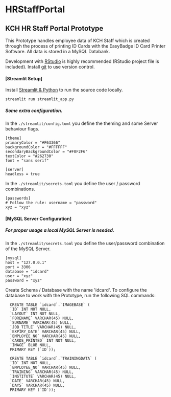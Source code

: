 # HRStaffPortal
## KCH HR Staff Portal Prototype

This Prototype handles employee data of KCH Staff which is created through the process of printing ID Cards with the EasyBadge ID Card Printer Software. All data is stored in a MySQL Databank.

Development with [RStudio](https://www.rstudio.com/products/rstudio/download/#download) is highly recommended (RStudio project file is included). Install [git](https://git-scm.com/download/win) to use version control.

#### [Streamlit Setup]

Install [Streamlit & Python](https://docs.streamlit.io/library/get-started/installation) to run the source code locally.

```
streamlit run streamlit_app.py
```

##### Some extra configuration.

In the `./streamlit/config.toml` you define the theming and some Server behaviour flags.

```
[theme]
primaryColor = "#F63366"
backgroundColor = "#FFFFFF"
secondaryBackgroundColor = "#F0F2F6"
textColor = "#262730"
font = "sans serif"

[server]
headless = true
```

In the `./streamlit/secrets.toml` you define the user / password combinations.

```
[passwords]
# Follow the rule: username = "password"
xyz = "xyz"

```

#### [MySQL Server Configuration]
##### For proper usage a local MySQL Server is needed.

In the `./streamlit/secrets.toml` you define the user/password combination of the MySQL Server.

```
[mysql]
host = "127.0.0.1"
port = 3306
database = "idcard"
user = "xyz"
password = "xyz"
```

Create Schema / Database with the name 'idcard'. To configure the database to work with the Prototype, run the following SQL commands:

```
  CREATE TABLE `idcard`.`IMAGEBASE` (
  `ID` INT NOT NULL,
  `LAYOUT` INT NOT NULL,
  `FORENAME` VARCHAR(45) NULL,
  `SURNAME` VARCHAR(45) NULL,
  `JOB_TITLE` VARCHAR(45) NULL,
  `EXPIRY_DATE` VARCHAR(45) NULL,
  `EMPLOYEE_NO` VARCHAR(45) NULL,
  `CARDS_PRINTED` INT NOT NULL,
  `IMAGE` BLOB NULL,
  PRIMARY KEY (`ID`));
  
  CREATE TABLE `idcard`.`TRAININGDATA` (
  `ID` INT NOT NULL,
  `EMPLOYEE_NO` VARCHAR(45) NULL,
  `TRAINING` VARCHAR(45) NULL,
  `INSTITUTE` VARCHAR(45) NULL,
  `DATE` VARCHAR(45) NULL,
  `DAYS` VARCHAR(45) NULL,
  PRIMARY KEY (`ID`));
```